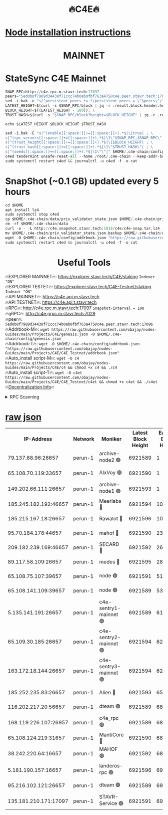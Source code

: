 <h1 align="center"> 🔥C4E🔥</h1>

[Node installation instructions](https://github.com/obajay/nodes-Guides/tree/main/Projects/C4E)
=

<h1 align="center"> MAINNET</h1>

# StateSync C4E Mainnet
```python
SNAP_RPC=http://c4e.rpc.m.stavr.tech:17097
peers="5ed0b8f7989d34438f71ccc74b0ab0fbf763a475@c4e.peer.stavr.tech:17096"
sed -i.bak -e "s/^persistent_peers *=.*/persistent_peers = \"$peers\"/" $HOME/.c4e-chain/config/config.toml
LATEST_HEIGHT=$(curl -s $SNAP_RPC/block | jq -r .result.block.header.height); \
BLOCK_HEIGHT=$((LATEST_HEIGHT - 100)); \
TRUST_HASH=$(curl -s "$SNAP_RPC/block?height=$BLOCK_HEIGHT" | jq -r .result.block_id.hash)

echo $LATEST_HEIGHT $BLOCK_HEIGHT $TRUST_HASH

sed -i.bak -E "s|^(enable[[:space:]]+=[[:space:]]+).*$|\1true| ; \
s|^(rpc_servers[[:space:]]+=[[:space:]]+).*$|\1\"$SNAP_RPC,$SNAP_RPC\"| ; \
s|^(trust_height[[:space:]]+=[[:space:]]+).*$|\1$BLOCK_HEIGHT| ; \
s|^(trust_hash[[:space:]]+=[[:space:]]+).*$|\1\"$TRUST_HASH\"| ; \
s|^(seeds[[:space:]]+=[[:space:]]+).*$|\1\"\"|" $HOME/.c4e-chain/config/config.toml
c4ed tendermint unsafe-reset-all --home /root/.c4e-chain --keep-addr-book
sudo systemctl restart c4ed && journalctl -u c4ed -f -o cat
```
# SnapShot (~0.1 GB) updated every 5 hours
```python
cd $HOME
apt install lz4
sudo systemctl stop c4ed
cp $HOME/.c4e-chain/data/priv_validator_state.json $HOME/.c4e-chain/priv_validator_state.json.backup
rm -rf $HOME/.c4e-chain/data
curl -o - -L http://c4e.snapshot.stavr.tech:1018/c4e/c4e-snap.tar.lz4 | lz4 -c -d - | tar -x -C $HOME/.c4e-chain --strip-components 2
mv $HOME/.c4e-chain/priv_validator_state.json.backup $HOME/.c4e-chain/data/priv_validator_state.json
wget -O $HOME/.c4e-chain/config/addrbook.json "https://raw.githubusercontent.com/obajay/nodes-Guides/main/Projects/C4E/addrbook.json"
sudo systemctl restart c4ed && journalctl -u c4ed -f -o cat
```
 <h1 align="center"> Useful Tools</h1>

🔥EXPLORER MAINNET🔥:  https://explorer.stavr.tech/C4E/staking            `Indexer "ON"` \
🔥EXPLORER TESTET🔥:   https://explorer.stavr.tech/C4E-Testnet/staking     `Indexer "ON"` \
🔥API MAINNET🔥:       https://c4e.api.m.stavr.tech \
🔥API TESTNET🔥:       https://c4e.api.t.stavr.tech \
🔥RPC🔥:               http://c4e.rpc.m.stavr.tech:17097                  `Snapshot-interval = 100` \
🔥gRPC🔥:              http://c4e.grpc.m.stavr.tech:7029 \
🔥peer🔥:              `5ed0b8f7989d34438f71ccc74b0ab0fbf763a475@c4e.peer.stavr.tech:17096` \
🔥Addrbook-M🔥:    ```wget https://raw.githubusercontent.com/obajay/nodes-Guides/main/Projects/C4E/genesis.json -O $HOME/.c4e-chain/config/genesis.json``` \
🔥Addrbook-T🔥:    ```wget -O $HOME/.c4e-chain/config/addrbook.json "https://raw.githubusercontent.com/obajay/nodes-Guides/main/Projects/C4E/C4E_Testnet/addrbook.json"``` \
🔥Auto_install script-M🔥: ```wget -O c4 https://raw.githubusercontent.com/obajay/nodes-Guides/main/Projects/C4E/c4 && chmod +x c4 && ./c4``` \
🔥Auto_install script-T🔥: ```wget -O c4et https://raw.githubusercontent.com/obajay/nodes-Guides/main/Projects/C4E/C4E_Testnet/c4et && chmod +x c4et && ./c4et``` \
🔥[Decentralization Info](https://github.com/obajay/StateSync-snapshots/tree/main/Projects/C4E/Decentralization)🔥




<details>
<summary>RPC Scanning</summary>

<h2 align="center"> We scan nodes in real time every 4 hours. And we provide the final result of RPC endpoints.
We cannot influence the operation of these nodes in any way. </h2>


```python
If Voting Power is higher than 0 --> then the Node is a validator of the network and may be subject to attack and be a potential threat to the chain.
```
```python
We marked such validators with a red symbol
```

</details>

[raw json](https://rpc-check.c4e.stavr.tech/c4e/rpc-c4e-result.json)
=



<table><tr><th>IP-Address</th><th>Network</th><th>Moniker</th><th>Latest Block Height</th><th>Earliest Block Height</th><th>Catching Up</th><th>Tx Index</th><th>Voting Power</th><th>Scan Time</th></tr><tr><td>79.137.68.96:26657</td><td>perun-1</td><td>archive-node2 🟢</td><td>6921589</td><td>1</td><td>False</td><td>on</td><td>0</td><td>2024-01-28T00:56:00.885658755UTC</td></tr><tr><td>65.108.70.119:33657</td><td>perun-1</td><td>AlxVoy 🟢</td><td>6921590</td><td>1</td><td>False</td><td>on</td><td>0</td><td>2024-01-28T00:56:15.352559457UTC</td></tr><tr><td>149.202.66.111:26657</td><td>perun-1</td><td>archive-node1 🟢</td><td>6921593</td><td>1</td><td>False</td><td>on</td><td>0</td><td>2024-01-28T00:56:31.462042907UTC</td></tr><tr><td>185.245.182.192:46657</td><td>perun-1</td><td>Meerlabs 🔴</td><td>6921594</td><td>1051501</td><td>False</td><td>on</td><td>527310</td><td>2024-01-28T00:56:38.886362166UTC</td></tr><tr><td>185.215.167.18:26657</td><td>perun-1</td><td>Rawalot 🔴</td><td>6921596</td><td>1090501</td><td>False</td><td>on</td><td>701423</td><td>2024-01-28T00:56:50.727261123UTC</td></tr><tr><td>95.70.184.178:44657</td><td>perun-1</td><td>mahof 🔴</td><td>6921590</td><td>2342001</td><td>False</td><td>off</td><td>1865533</td><td>2024-01-28T00:56:14.671778850UTC</td></tr><tr><td>209.182.239.169:46657</td><td>perun-1</td><td>SECARD 🔴</td><td>6921592</td><td>2616101</td><td>False</td><td>off</td><td>1136703</td><td>2024-01-28T00:56:26.714029916UTC</td></tr><tr><td>89.117.58.109:26657</td><td>perun-1</td><td>medes 🔴</td><td>6921595</td><td>2826001</td><td>False</td><td>off</td><td>1484927</td><td>2024-01-28T00:56:45.952369704UTC</td></tr><tr><td>65.108.75.107:39657</td><td>perun-1</td><td>node 🟢</td><td>6921591</td><td>5198801</td><td>False</td><td>on</td><td>0</td><td>2024-01-28T00:56:17.708287987UTC</td></tr><tr><td>65.108.141.109:39657</td><td>perun-1</td><td>node 🟢</td><td>6921589</td><td>5303301</td><td>False</td><td>on</td><td>0</td><td>2024-01-28T00:56:03.319091221UTC</td></tr><tr><td>5.135.141.191:26657</td><td>perun-1</td><td>c4e-sentry1-mainnet 🟢</td><td>6921589</td><td>6198001</td><td>False</td><td>on</td><td>0</td><td>2024-01-28T00:55:59.967084956UTC</td></tr><tr><td>65.109.30.185:26657</td><td>perun-1</td><td>c4e-sentry2-mainnet 🟢</td><td>6921594</td><td>6238301</td><td>False</td><td>on</td><td>0</td><td>2024-01-28T00:56:38.481437257UTC</td></tr><tr><td>163.172.18.144:26657</td><td>perun-1</td><td>c4e-sentry3-mainnet 🟢</td><td>6921594</td><td>6239001</td><td>False</td><td>on</td><td>0</td><td>2024-01-28T00:56:39.516129518UTC</td></tr><tr><td>185.252.235.83:26657</td><td>perun-1</td><td>Alien 🔴</td><td>6921593</td><td>6502501</td><td>False</td><td>on</td><td>1136703</td><td>2024-01-28T00:56:31.827418843UTC</td></tr><tr><td>116.202.217.20:56657</td><td>perun-1</td><td>dteam 🟢</td><td>6921589</td><td>6800901</td><td>False</td><td>on</td><td>0</td><td>2024-01-28T00:56:00.200905243UTC</td></tr><tr><td>168.119.226.107:26957</td><td>perun-1</td><td>c4e_rpc 🟢</td><td>6921589</td><td>6821589</td><td>False</td><td>on</td><td>0</td><td>2024-01-28T00:56:07.683727504UTC</td></tr><tr><td>65.108.124.219:31657</td><td>perun-1</td><td>MantiCore 🔴</td><td>6921590</td><td>6821590</td><td>False</td><td>off</td><td>193327</td><td>2024-01-28T00:56:14.190434059UTC</td></tr><tr><td>38.242.220.64:16657</td><td>perun-1</td><td>MAHOF 🟢</td><td>6921592</td><td>6885501</td><td>False</td><td>on</td><td>0</td><td>2024-01-28T00:56:29.056899470UTC</td></tr><tr><td>5.181.190.157:16657</td><td>perun-1</td><td>landeros-rpc 🟢</td><td>6921596</td><td>6908001</td><td>False</td><td>on</td><td>0</td><td>2024-01-28T00:56:50.409882050UTC</td></tr><tr><td>95.216.102.121:26657</td><td>perun-1</td><td>dteam 🟢</td><td>6921589</td><td>6915001</td><td>False</td><td>on</td><td>0</td><td>2024-01-28T00:56:00.570608999UTC</td></tr><tr><td>135.181.210.171:17097</td><td>perun-1</td><td>STAVR-Service 🟢</td><td>6921591</td><td>6918701</td><td>False</td><td>on</td><td>0</td><td>2024-01-28T00:56:18.141744818UTC</td></tr></table>
